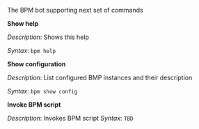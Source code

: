 The BPM bot supporting next set of commands

**Show help**

_Description_: Shows this help

_Syntax_: `bpm help`

**Show configuration**

_Description_: List configured BMP instances and their description

_Syntax_: `bpm show config`

**Invoke BPM script**

_Description_: Invokes BPM script
_Syntax_: `TBD`

